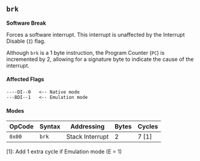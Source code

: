 
## `brk`

**Software Break**

Forces a software interrupt. This interrupt is unaffected by the Interrupt Disable (`I`) flag.

Although `brk` is a 1 byte instruction, the Program Counter (`PC`) is incremented by 2, allowing for a signature byte to indicate the cause of the interrupt.

#### Affected Flags

```
----DI--0   <-- Native mode
---BDI--1   <-- Emulation mode
```

#### Modes

| OpCode | Syntax | Addressing       | Bytes | Cycles |
|--------|--------|------------------|-------|--------|
| `0x00` | `brk`  | Stack Interrupt  | 2     | 7 [1]  |

[1]: Add 1 extra cycle if Emulation mode (E = 1)
